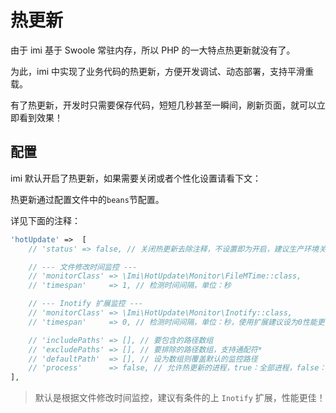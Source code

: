 # 热更新

由于 imi 基于 Swoole 常驻内存，所以 PHP 的一大特点热更新就没有了。

为此，imi 中实现了业务代码的热更新，方便开发调试、动态部署，支持平滑重载。

有了热更新，开发时只需要保存代码，短短几秒甚至一瞬间，刷新页面，就可以立即看到效果！

## 配置

imi 默认开启了热更新，如果需要关闭或者个性化设置请看下文：

热更新通过配置文件中的`beans`节配置。

详见下面的注释：

```php
'hotUpdate'	=>	[
    // 'status'	=> false, // 关闭热更新去除注释，不设置即为开启，建议生产环境关闭

    // --- 文件修改时间监控 ---
    // 'monitorClass' => \Imi\HotUpdate\Monitor\FileMTime::class,
    // 'timespan'     => 1, // 检测时间间隔，单位：秒

    // --- Inotify 扩展监控 ---
    // 'monitorClass' => \Imi\HotUpdate\Monitor\Inotify::class,
    // 'timespan'     => 0, // 检测时间间隔，单位：秒，使用扩展建议设为0性能更佳

    // 'includePaths' => [], // 要包含的路径数组
    // 'excludePaths' => [], // 要排除的路径数组，支持通配符*
    // 'defaultPath'  => [], // 设为数组则覆盖默认的监控路径
    // 'process'      => false, // 允许热更新的进程，true：全部进程，false：不允许重启，array: 指定进程允许重启
],
```

> 默认是根据文件修改时间监控，建议有条件的上 `Inotify` 扩展，性能更佳！
